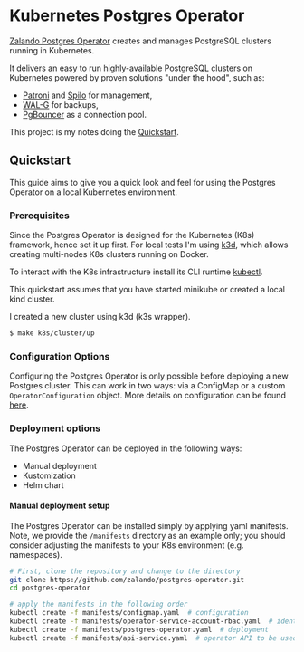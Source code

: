 # Kubernetes Postgres Operator

[Zalando Postgres Operator](https://github.com/zalando/postgres-operator)
creates and manages PostgreSQL clusters running in Kubernetes.

It delivers an easy to run highly-available PostgreSQL clusters on Kubernetes
powered by proven solutions "under the hood", such as:

- [Patroni](https://github.com/zalando/patroni) and
  [Spilo](https://github.com/zalando/spilo) for management,
- [WAL-G](https://github.com/wal-g/wal-g) for backups,
- [PgBouncer](https://github.com/pgbouncer/pgbouncer) as a connection pool.

This project is my notes doing the [Quickstart](https://postgres-operator.readthedocs.io/en/latest/quickstart/).

## Quickstart

This guide aims to give you a quick look and feel for using the Postgres
Operator on a local Kubernetes environment.

### Prerequisites

Since the Postgres Operator is designed for the Kubernetes (K8s) framework,
hence set it up first. For local tests I'm using [k3d](https://k3d.io/), which
allows creating multi-nodes K8s clusters running on Docker.

To interact with the K8s infrastructure install its CLI runtime
[kubectl](https://kubernetes.io/docs/tasks/tools/install-kubectl/#install-kubectl-binary-via-curl).

This quickstart assumes that you have started minikube or created a local kind
cluster.

I created a new cluster using k3d (k3s wrapper).

```sh
$ make k8s/cluster/up
```

### Configuration Options

Configuring the Postgres Operator is only possible before deploying a new
Postgres cluster. This can work in two ways: via a ConfigMap or a custom
`OperatorConfiguration` object. More details on configuration can be found
[here](https://postgres-operator.readthedocs.io/en/latest/reference/operator_parameters/).

### Deployment options

The Postgres Operator can be deployed in the following ways:

- Manual deployment
- Kustomization
- Helm chart

#### Manual deployment setup

The Postgres Operator can be installed simply by applying yaml manifests. Note,
we provide the `/manifests` directory as an example only; you should consider
adjusting the manifests to your K8s environment (e.g. namespaces).

```sh
# First, clone the repository and change to the directory
git clone https://github.com/zalando/postgres-operator.git
cd postgres-operator

# apply the manifests in the following order
kubectl create -f manifests/configmap.yaml  # configuration
kubectl create -f manifests/operator-service-account-rbac.yaml  # identity and permissions
kubectl create -f manifests/postgres-operator.yaml  # deployment
kubectl create -f manifests/api-service.yaml  # operator API to be used by UI
```
